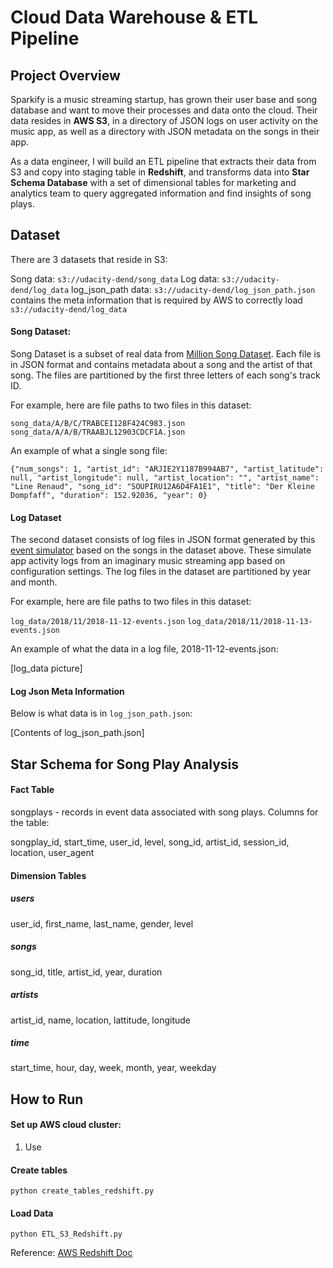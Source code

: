 # Cloud Data Warehouse & ETL Pipeline
## Project Overview
Sparkify is a music streaming startup, has grown their user base and song database and want to move their processes and data onto the cloud. Their data resides in **AWS S3**, in a directory of JSON logs on user activity on the music app, as well as a directory with JSON metadata on the songs in their app.

As a data engineer, I will build an ETL pipeline that extracts their data from S3 and copy into staging table in **Redshift**, and transforms data into **Star Schema Database** with a set of dimensional tables for marketing and analytics team to query aggregated information and find insights of song plays.

## Dataset
There are 3 datasets that reside in S3:

Song data: `s3://udacity-dend/song_data`
Log data: `s3://udacity-dend/log_data`
log_json_path data: `s3://udacity-dend/log_json_path.json` contains the meta information that is required by AWS to correctly load `s3://udacity-dend/log_data`

#### Song Dataset: 
Song Dataset is a subset of real data from [Million Song Dataset](https://labrosa.ee.columbia.edu/millionsong/). Each file is in JSON format and contains metadata about a song and the artist of that song. The files are partitioned by the first three letters of each song's track ID.

For example, here are file paths to two files in this dataset:

`song_data/A/B/C/TRABCEI128F424C983.json`
`song_data/A/A/B/TRAABJL12903CDCF1A.json`

An example of what a single song file:
```
{"num_songs": 1, "artist_id": "ARJIE2Y1187B994AB7", "artist_latitude": null, "artist_longitude": null, "artist_location": "", "artist_name": "Line Renaud", "song_id": "SOUPIRU12A6D4FA1E1", "title": "Der Kleine Dompfaff", "duration": 152.92036, "year": 0}
```

#### Log Dataset
The second dataset consists of log files in JSON format generated by this  [event simulator](https://github.com/Interana/eventsim)  based on the songs in the dataset above. These simulate app activity logs from an imaginary music streaming app based on configuration settings. The log files in the dataset are partitioned by year and month.

For example, here are file paths to two files in this dataset:

`log_data/2018/11/2018-11-12-events.json`
`log_data/2018/11/2018-11-13-events.json`

An example of what the data in a log file, 2018-11-12-events.json: 

[log_data picture]

#### Log Json Meta Information
Below is what data is in `log_json_path.json`:

[Contents of log_json_path.json]

  
## Star Schema for Song Play Analysis

#### Fact Table
songplays - records in event data associated with song plays. Columns for the table:

songplay_id, start_time, user_id, level, song_id, artist_id, session_id, location, user_agent

#### Dimension Tables 
##### users

user_id, first_name, last_name, gender, level
##### songs

song_id, title, artist_id, year, duration

##### artists

artist_id, name, location, lattitude, longitude

##### time

start_time, hour, day, week, month, year, weekday


## How to Run
#### Set up AWS cloud cluster:
1. Use 

#### Create tables

`python create_tables_redshift.py`

#### Load Data

`python ETL_S3_Redshift.py`


Reference: [AWS Redshift Doc](https://aws.amazon.com/redshift/getting-started/?p=rs&bttn=hero&exp=b)